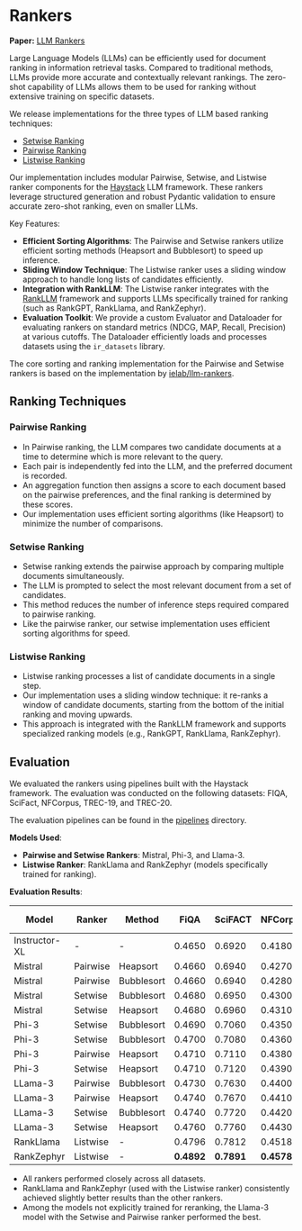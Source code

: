 # Rankers

**Paper:** [LLM Rankers](paper/rankers.pdf)

Large Language Models (LLMs) can be efficiently used for document ranking in information retrieval tasks. Compared to traditional methods, LLMs provide more accurate and contextually relevant rankings. The zero-shot capability of LLMs allows them to be used for ranking without extensive training on specific datasets.

We release implementations for the three types of LLM based ranking techniques:

- [Setwise Ranking](https://arxiv.org/abs/2310.09497)
- [Pairwise Ranking](https://arxiv.org/abs/2306.17563)
- [Listwise Ranking](https://arxiv.org/abs/2304.09542)

Our implementation includes modular Pairwise, Setwise, and Listwise ranker components for the [Haystack](https://haystack.deepset.ai/) LLM framework. These rankers leverage structured generation and robust Pydantic validation to ensure accurate zero-shot ranking, even on smaller LLMs.

Key Features:

- **Efficient Sorting Algorithms**: The Pairwise and Setwise rankers utilize efficient sorting methods (Heapsort and Bubblesort) to speed up inference.
- **Sliding Window Technique**: The Listwise ranker uses a sliding window approach to handle long lists of candidates efficiently.
- **Integration with RankLLM**: The Listwise ranker integrates with the [RankLLM](https://github.com/castorini/rank_llm) framework and supports LLMs specifically trained for ranking (such as RankGPT, RankLlama, and RankZephyr).
- **Evaluation Toolkit**: We provide a custom Evaluator and Dataloader for evaluating rankers on standard metrics (NDCG, MAP, Recall, Precision) at various cutoffs. The Dataloader efficiently loads and processes datasets using the `ir_datasets` library.

The core sorting and ranking implementation for the Pairwise and Setwise rankers is based on the implementation by [ielab/llm-rankers](https://github.com/ielab/llm-rankers).

## Ranking Techniques

### Pairwise Ranking

- In Pairwise ranking, the LLM compares two candidate documents at a time to determine which is more relevant to the query.
- Each pair is independently fed into the LLM, and the preferred document is recorded.
- An aggregation function then assigns a score to each document based on the pairwise preferences, and the final ranking is determined by these scores.
- Our implementation uses efficient sorting algorithms (like Heapsort) to minimize the number of comparisons.

### Setwise Ranking

- Setwise ranking extends the pairwise approach by comparing multiple documents simultaneously.
- The LLM is prompted to select the most relevant document from a set of candidates.
- This method reduces the number of inference steps required compared to pairwise ranking.
- Like the pairwise ranker, our setwise implementation uses efficient sorting algorithms for speed.

### Listwise Ranking

- Listwise ranking processes a list of candidate documents in a single step.
- Our implementation uses a sliding window technique: it re-ranks a window of candidate documents, starting from the bottom of the initial ranking and moving upwards.
- This approach is integrated with the RankLLM framework and supports specialized ranking models (e.g., RankGPT, RankLlama, RankZephyr).

## Evaluation

We evaluated the rankers using pipelines built with the Haystack framework. The evaluation was conducted on the following datasets: FIQA, SciFact, NFCorpus, TREC-19, and TREC-20.

The evaluation pipelines can be found in the [pipelines](src/rankers/pipelines) directory.

**Models Used**:  

- **Pairwise and Setwise Rankers**: Mistral, Phi-3, and Llama-3.
- **Listwise Ranker**: RankLlama and RankZephyr (models specifically trained for ranking).

**Evaluation Results**:  

| **Model**        | **Ranker**    | **Method**     | **FiQA**   | **SciFACT** | **NFCorpus** | **TREC-19** | **TREC-19** |
| ------------- | --------- | ---------- | ------ | ------- | -------- | ------- | ------- |
| Instructor-XL | \-        | \-         | 0.4650 | 0.6920  | 0.4180   | 0.5230  | 0.5040  |
| Mistral       | Pairwise  | Heapsort   | 0.4660 | 0.6940  | 0.4270   | 0.7080  | 0.6890  |
| Mistral       | Pairwise  | Bubblesort | 0.4660 | 0.6940  | 0.4280   | 0.7090  | 0.6920  |
| Mistral       | Setwise   | Bubblesort | 0.4680 | 0.6950  | 0.4300   | 0.7110  | 0.6940  |
| Mistral       | Setwise   | Heapsort   | 0.4680 | 0.6960  | 0.4310   | 0.7140  | 0.6950  |
| Phi-3         | Setwise   | Bubblesort | 0.4690 | 0.7060  | 0.4350   | 0.7190  | 0.7010  |
| Phi-3         | Setwise   | Bubblesort | 0.4700 | 0.7080  | 0.4360   | 0.7190  | 0.7010  |
| Phi-3         | Pairwise  | Heapsort   | 0.4710 | 0.7110  | 0.4380   | 0.7210  | 0.7020  |
| Phi-3         | Setwise   | Heapsort   | 0.4710 | 0.7120  | 0.4390   | 0.7220  | 0.7030  |
| LLama-3       | Pairwise  | Bubblesort | 0.4730 | 0.7630  | 0.4400   | 0.7390  | 0.7220  |
| LLama-3       | Pairwise  | Heapsort   | 0.4740 | 0.7670  | 0.4410   | 0.7410  | 0.7230  |
| LLama-3       | Setwise   | Bubblesort | 0.4740 | 0.7720  | 0.4420   | 0.7440  | 0.7250  |
| LLama-3       | Setwise   | Heapsort   | 0.4760 | 0.7760  | 0.4430   | 0.7460  | 0.7270  |
| RankLlama     | Listwise  | \-         | 0.4796 | 0.7812  | 0.4518   | 0.7511  | 0.7642  |
| RankZephyr    | Listwise  | \-         | **0.4892** | **0.7891**  | **0.4578**   | **0.7693**  | **0.7743**  |

- All rankers performed closely across all datasets.
- RankLlama and RankZephyr (used with the Listwise ranker) consistently achieved slightly better results than the other rankers.
- Among the models not explicitly trained for reranking, the Llama-3 model with the Setwise and Pairwise ranker performed the best.
